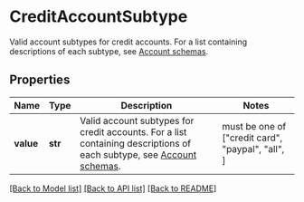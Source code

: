 # CreditAccountSubtype

Valid account subtypes for credit accounts. For a list containing descriptions of each subtype, see [Account schemas](https://plaid.com/docs/api/accounts/#StandaloneAccountType-credit).

## Properties
Name | Type | Description | Notes
------------ | ------------- | ------------- | -------------
**value** | **str** | Valid account subtypes for credit accounts. For a list containing descriptions of each subtype, see [Account schemas](https://plaid.com/docs/api/accounts/#StandaloneAccountType-credit). |  must be one of ["credit card", "paypal", "all", ]

[[Back to Model list]](../README.md#documentation-for-models) [[Back to API list]](../README.md#documentation-for-api-endpoints) [[Back to README]](../README.md)


